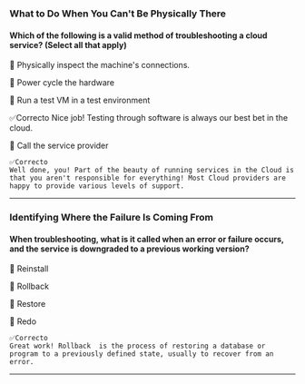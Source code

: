 ### What to Do When You Can't Be Physically There

#### Which of the following is a valid method of troubleshooting a cloud service? (Select all that apply)


🔲 Physically inspect the machine's connections.


🔲 Power cycle the hardware


🔳 Run a test VM in a test environment

  ✅Correcto
  Nice job! Testing through software is always our best bet in the cloud.


🔳 Call the service provider

    ✅Correcto
    Well done, you! Part of the beauty of running services in the Cloud is that you aren't responsible for everything! Most Cloud providers are happy to provide various levels of support.

----

### Identifying Where the Failure Is Coming From

#### When troubleshooting, what is it called when an error or failure occurs, and the service is downgraded to a previous working version?


🔲 Reinstall


🔲 Rollback


🔲 Restore


🔲 Redo

    ✅Correcto
    Great work! Rollback  is the process of restoring a database or program to a previously defined state, usually to recover from an error.
    
----
